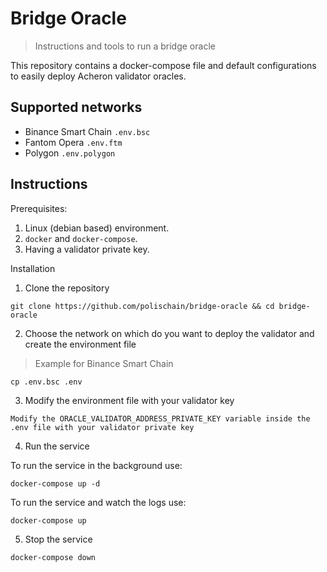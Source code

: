 # Bridge Oracle 

> Instructions and tools to run a bridge oracle


This repository contains a docker-compose file and default configurations to easily deploy Acheron validator oracles.

## Supported networks
- Binance Smart Chain `.env.bsc`
- Fantom Opera `.env.ftm`
- Polygon `.env.polygon`

## Instructions

Prerequisites:
1. Linux (debian based) environment.
2. `docker` and `docker-compose`.
3. Having a validator private key.

Installation

1. Clone the repository

```
git clone https://github.com/polischain/bridge-oracle && cd bridge-oracle
```

2. Choose the network on which do you want to deploy the validator and create the environment file

> Example for Binance Smart Chain
```
cp .env.bsc .env
```

3. Modify the environment file with your validator key

```
Modify the ORACLE_VALIDATOR_ADDRESS_PRIVATE_KEY variable inside the .env file with your validator private key
```

4. Run the service

To run the service in the background use:
```
docker-compose up -d
```
To run the service and watch the logs use:
```
docker-compose up
```

5. Stop the service
```
docker-compose down
```




